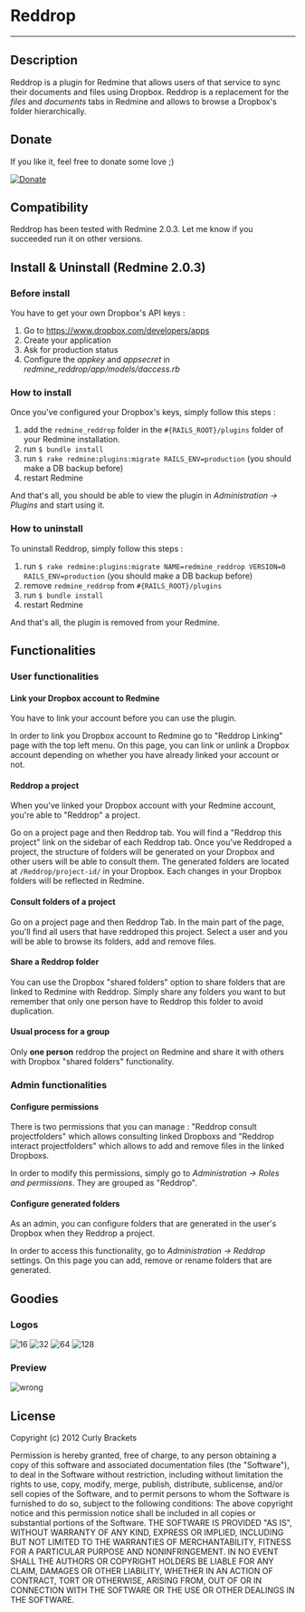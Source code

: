 # Reddrop
-----------

## Description
Reddrop is a plugin for Redmine that allows users of that service to sync their documents and files using Dropbox. 
Reddrop is a replacement for the _files_ and _documents_ tabs in Redmine and allows to browse a Dropbox's folder hierarchically.

## Donate
If you like it, feel free to donate some love ;)

[![Donate](https://dl.dropbox.com/s/78atptrrwraymgb/btn_donate_LG.gif)](https://www.paypal.com/cgi-bin/webscr?cmd=_s-xclick&hosted_button_id=EP9QQNXD9BRNE)

## Compatibility
Reddrop has been tested with Redmine 2.0.3. Let me know if you succeeded run it on other versions.

## Install & Uninstall (Redmine 2.0.3)
### Before install
You have to get your own Dropbox's API keys : 

1. Go to https://www.dropbox.com/developers/apps
2. Create your application
3. Ask for production status
4. Configure the _appkey_ and _appsecret_ in _redmine_reddrop/app/models/daccess.rb_

### How to install
Once you've configured your Dropbox's keys, simply follow this steps : 

1. add the `redmine_reddrop` folder in the `#{RAILS_ROOT}/plugins` folder of your Redmine installation.
2. run `$ bundle install`
3. run `$ rake redmine:plugins:migrate RAILS_ENV=production` (you should make a DB backup before)
4. restart Redmine

And that's all, you should be able to view the plugin in _Administration -> Plugins_ and start using it.

### How to uninstall
To uninstall Reddrop, simply follow this steps :

1. run `$ rake redmine:plugins:migrate NAME=redmine_reddrop VERSION=0 RAILS_ENV=production` (you should make a DB backup before)
2. remove `redmine_reddrop` from `#{RAILS_ROOT}/plugins`
3. run `$ bundle install`
4. restart Redmine

And that's all, the plugin is removed from your Redmine.

## Functionalities
### User functionalities
#### Link your Dropbox account to Redmine
You have to link your account before you can use the plugin.

In order to link you Dropbox account to Redmine go to "Reddrop Linking" page with the top left menu.
On this page, you can link or unlink a Dropbox account depending on whether you have already linked your account or not.

#### Reddrop a project
When you've linked your Dropbox account with your Redmine account, you're able to "Reddrop" a project.

Go on a project page and then Reddrop tab. You will find a "Reddrop this project" link on the sidebar of each Reddrop tab. Once you've Reddroped a project, the structure of folders will be generated on your Dropbox and other users will be able to consult them. The generated folders are located at `/Reddrop/project-id/` in your Dropbox. Each changes in your Dropbox folders will be reflected in Redmine.

#### Consult folders of a project
Go on a project page and then Reddrop Tab. In the main part of the page, you'll find all users that have reddroped this project.
Select a user and you will be able to browse its folders, add and remove files.

#### Share a Reddrop folder
You can use the Dropbox "shared folders" option to share folders that are linked to Redmine with Reddrop. Simply share any folders you want to but remember that only one person have to Reddrop this folder to avoid duplication.

#### Usual process for a group
Only **one person** reddrop the project on Redmine and share it with others with Dropbox "shared folders" functionality.

### Admin functionalities
#### Configure permissions
There is two permissions that you can manage : "Reddrop consult projectfolders" which allows consulting linked Dropboxs and "Reddrop interact projectfolders" which allows to add and remove files in the linked Dropboxs.

In order to modify this permissions, simply go to _Administration -> Roles and permissions_. They are grouped as "Reddrop".

#### Configure generated folders
As an admin, you can configure folders that are generated in the user's Dropbox when they Reddrop a project.

In order to access this functionality, go to _Administration -> Reddrop_ settings.
On this page you can add, remove or rename folders that are generated.

## Goodies
### Logos
![16](https://dl.dropbox.com/s/yzucc8550au2ice/reddrop_16.png) 
![32](https://dl.dropbox.com/s/s2g02lhozml8v9r/reddrop_32.png) 
![64](https://dl.dropbox.com/s/ckjv8f9kejmmwl6/reddrop_64.png) 
![128](https://dl.dropbox.com/s/jjttk7knsi6eey3/reddrop_128.png)

### Preview
![wrong](https://dl.dropbox.com/s/4dprvkb5arj10ui/reddrop_projectroot.png)

## License
Copyright (c) 2012 Curly Brackets

Permission is hereby granted, free of charge, to any person obtaining a copy of this software and associated documentation files (the "Software"), to deal in the Software without restriction, including without limitation the rights to use, copy, modify, merge, publish, distribute, sublicense, and/or sell copies of the Software, and to permit persons to whom the Software is furnished to do so, subject to the following conditions: The above copyright notice and this permission notice shall be included in all copies or substantial portions of the Software. THE SOFTWARE IS PROVIDED "AS IS", WITHOUT WARRANTY OF ANY KIND, EXPRESS OR IMPLIED, INCLUDING BUT NOT LIMITED TO THE WARRANTIES OF MERCHANTABILITY, FITNESS FOR A PARTICULAR PURPOSE AND NONINFRINGEMENT. IN NO EVENT SHALL THE AUTHORS OR COPYRIGHT HOLDERS BE LIABLE FOR ANY CLAIM, DAMAGES OR OTHER LIABILITY, WHETHER IN AN ACTION OF CONTRACT, TORT OR OTHERWISE, ARISING FROM, OUT OF OR IN CONNECTION WITH THE SOFTWARE OR THE USE OR OTHER DEALINGS IN THE SOFTWARE.